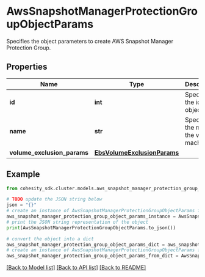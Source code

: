 # AwsSnapshotManagerProtectionGroupObjectParams

Specifies the object parameters to create AWS Snapshot Manager Protection Group.

## Properties

Name | Type | Description | Notes
------------ | ------------- | ------------- | -------------
**id** | **int** | Specifies the id of the object. | 
**name** | **str** | Specifies the name of the virtual machine. | [optional] [readonly] 
**volume_exclusion_params** | [**EbsVolumeExclusionParams**](EbsVolumeExclusionParams.md) |  | [optional] 

## Example

```python
from cohesity_sdk.cluster.models.aws_snapshot_manager_protection_group_object_params import AwsSnapshotManagerProtectionGroupObjectParams

# TODO update the JSON string below
json = "{}"
# create an instance of AwsSnapshotManagerProtectionGroupObjectParams from a JSON string
aws_snapshot_manager_protection_group_object_params_instance = AwsSnapshotManagerProtectionGroupObjectParams.from_json(json)
# print the JSON string representation of the object
print(AwsSnapshotManagerProtectionGroupObjectParams.to_json())

# convert the object into a dict
aws_snapshot_manager_protection_group_object_params_dict = aws_snapshot_manager_protection_group_object_params_instance.to_dict()
# create an instance of AwsSnapshotManagerProtectionGroupObjectParams from a dict
aws_snapshot_manager_protection_group_object_params_from_dict = AwsSnapshotManagerProtectionGroupObjectParams.from_dict(aws_snapshot_manager_protection_group_object_params_dict)
```
[[Back to Model list]](../README.md#documentation-for-models) [[Back to API list]](../README.md#documentation-for-api-endpoints) [[Back to README]](../README.md)


